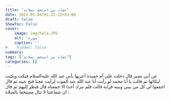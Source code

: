 ```yaml
---
title: "عقاب من استخف بصلاته"
date: 2023-05-04T01:21:13+03:00
draft: false
ShowToc: False
cover:
    image: img/hala.JPG
    alt: 'صورة'
    caption: ''
#    hidden: false
summary: 
tags: ["عقاب من استخف بصلاته"]
categories: []
---
```

عن أبي بصير قال دخلت على أم حميدة أعزيها
بأبي عبد الله عليه‌السلام فبكت وبكيت لبكائها ثم قالت يا أبا محمد لو رأيت أبا
عبد الله عند الموت لرأيت عجبا فتح عينه ثم قال اجمعوا لي كل من بيني
وبينه قرابة قالت فلم نترك أحدا الا جمعناه قال فنظر إليهم ثم قال : ان
شفاعتنا لا تنال مستخفا بالصلاة.

